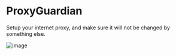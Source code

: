 # ProxyGuardian
Setup your internet proxy, and make sure it will not be changed by something else.

![image](https://github.com/OscarKoo/ProxyGuardian/assets/14313034/19b6663c-c6bb-4215-a4f9-304ee480fb38)

